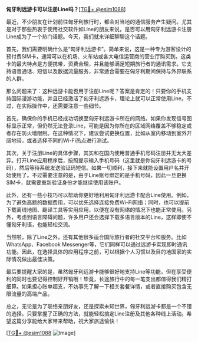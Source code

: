 **匈牙利远游卡可以注册Line吗？**[[TG💪+ @esim1088](https://t.me/s/esim1088)]

最近，不少朋友在计划前往匈牙利旅行时，都会对当地的通信服务产生疑问。尤其是对于那些热衷于使用社交软件如Line的朋友来说，是否可以用匈牙利远游卡注册Line成为了一个热门话题。今天，我们就来详细聊聊这个话题。

首先，我们需要明确什么是“匈牙利远游卡”。简单来说，这是一种专为游客设计的预付费SIM卡，通常可以在机场、火车站或各大电信运营商的营业厅购买到。这类卡的最大特点是方便携带，资费合理，并且能够满足短期旅行者的通讯需求。它支持语音通话、短信以及数据流量服务，非常适合需要在匈牙利期间保持与外界联系的人群。

那么问题来了：这种远游卡能否用于注册Line呢？答案是肯定的！只要你的手机支持国际漫游功能，并且已经激活了匈牙利远游卡，理论上就可以正常使用Line。不过，在实际操作中，还需要注意一些细节。

首先，确保你的手机已经成功切换至匈牙利远游卡所在的网络。如果你发现信号图标显示正常，但仍然无法登录Line，可能是因为你所在的区域网络覆盖不够稳定或者存在防火墙限制。在这种情况下，建议尝试更换位置，比如从室内移动到室外开阔地带，或者选择不同的Wi-Fi热点进行测试。

其次，关于注册Line的具体步骤，其实和在国内使用普通手机号码注册并无太大差异。打开Line应用程序后，按照提示输入手机号码（这里就是你匈牙利远游卡的号码），然后等待系统发送验证码短信。如果一切顺利，接下来就能设置用户名并开始使用了。不过需要注意的是，由于Line账号绑定的是手机号码，因此一旦更换SIM卡，就需要重新验证身份才能继续使用该账户。

此外，还有一些小技巧可以帮助你更好地利用匈牙利远游卡配合Line使用。例如，为了避免高额的数据费用，可以优先选择连接免费Wi-Fi网络；同时，也可以提前下载离线地图、翻译工具等实用应用，以便在没有网络的情况下也能正常使用。另外，考虑到语言障碍问题，许多用户还会选择下载多语言版本的Line，这样即使不懂匈牙利语，也能轻松交流。

当然啦，除了Line之外，还有其他很多适合国际旅行者的社交平台和服务。比如WhatsApp、Facebook Messenger等，它们同样可以通过远游卡实现即时通讯功能。因此，在选择具体的应用程序之前，可以根据个人习惯以及目的地国家的实际情况做出最佳决策。

最后要提醒大家的是，虽然匈牙利远游卡能够很好地支持Line等功能，但在享受便利的同时也要记得控制好开销哦！毕竟，长途旅行中的每一笔支出都值得我们精打细算。如果担心账单超支，不妨事先了解一下相关套餐详情，或者直接购买包含无限流量的高端产品。

总之，无论是为了联络亲朋好友，还是探索未知世界，匈牙利远游卡都是一个不错的选择。只要掌握了正确的方法，就能轻松搞定Line注册及其他各种线上活动。希望这篇分享能给大家带来帮助，祝大家旅途愉快！

[[TG💪+ @esim1088](https://t.me/s/esim1088) ![Image](https://i.postimg.cc/4NQfJmqS/Snipaste-2025-05-13-00-14-12.png)]